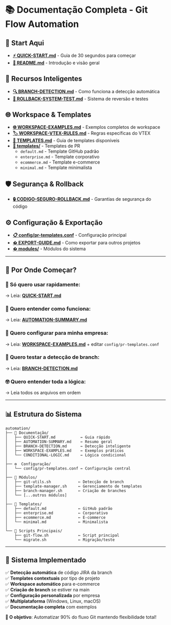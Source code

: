 # 📚 Documentação Completa - Git Flow Automation

## 🚀 **Start Aqui**
- **[⚡ QUICK-START.md](QUICK-START.md)** - Guia de 30 segundos para começar
- **[📖 README.md](README.md)** - Introdução e visão geral

## 🧠 **Recursos Inteligentes**
- **[🔍 BRANCH-DETECTION.md](BRANCH-DETECTION.md)** - Como funciona a detecção automática
- **[🔄 ROLLBACK-SYSTEM-TEST.md](ROLLBACK-SYSTEM-TEST.md)** - Sistema de reversão e testes

## 🌐 **Workspace & Templates**
- **[🌐 WORKSPACE-EXAMPLES.md](WORKSPACE-EXAMPLES.md)** - Exemplos completos de workspace
- **[🏷️ WORKSPACE-VTEX-RULES.md](WORKSPACE-VTEX-RULES.md)** - Regras específicas do VTEX
- **[📝 TEMPLATES.md](TEMPLATES.md)** - Guia de templates disponíveis
- **[📁 templates/](templates/)** - Templates de PR
  - `default.md` - Template GitHub padrão
  - `enterprise.md` - Template corporativo
  - `ecommerce.md` - Template e-commerce
  - `minimal.md` - Template minimalista

## 🛡️ **Segurança & Rollback**
- **[🔒 CODIGO-SEGURO-ROLLBACK.md](CODIGO-SEGURO-ROLLBACK.md)** - Garantias de segurança do código

## ⚙️ **Configuração & Exportação**
- **[📋 config/pr-templates.conf](config/pr-templates.conf)** - Configuração principal
- **[� EXPORT-GUIDE.md](EXPORT-GUIDE.md)** - Como exportar para outros projetos
- **[� modules/](modules/)** - Módulos do sistema

---

## 🎯 **Por Onde Começar?**

### **🚀 Só quero usar rapidamente:**
→ Leia: **[QUICK-START.md](QUICK-START.md)**

### **🧠 Quero entender como funciona:**
→ Leia: **[AUTOMATION-SUMMARY.md](AUTOMATION-SUMMARY.md)**

### **🔧 Quero configurar para minha empresa:**
→ Leia: **[WORKSPACE-EXAMPLES.md](WORKSPACE-EXAMPLES.md)** + editar `config/pr-templates.conf`

### **🧪 Quero testar a detecção de branch:**
→ Leia: **[BRANCH-DETECTION.md](BRANCH-DETECTION.md)**

### **🤓 Quero entender toda a lógica:**
→ Leia todos os arquivos em ordem

---

## 📊 **Estrutura do Sistema**

```
automation/
├── 📖 Documentação/
│   ├── QUICK-START.md           ← Guia rápido
│   ├── AUTOMATION-SUMMARY.md    ← Resumo geral
│   ├── BRANCH-DETECTION.md      ← Detecção inteligente
│   ├── WORKSPACE-EXAMPLES.md    ← Exemplos práticos
│   └── CONDITIONAL-LOGIC.md     ← Lógica condicional
│
├── ⚙️  Configuração/
│   └── config/pr-templates.conf ← Configuração central
│
├── 🧩 Módulos/
│   ├── git-utils.sh            ← Detecção de branch
│   ├── template-manager.sh     ← Gerenciamento de templates
│   ├── branch-manager.sh       ← Criação de branches
│   └── [...outros módulos]
│
├── 📝 Templates/
│   ├── default.md              ← GitHub padrão
│   ├── enterprise.md           ← Corporativo
│   ├── ecommerce.md            ← E-commerce
│   └── minimal.md              ← Minimalista
│
└── 🚀 Scripts Principais/
    ├── git-flow.sh             ← Script principal
    └── migrate.sh              ← Migração/teste
```

---

## 🎉 **Sistema Implementado**

✅ **Detecção automática** de código JIRA da branch  
✅ **Templates contextuais** por tipo de projeto  
✅ **Workspace automático** para e-commerce  
✅ **Criação de branch** se estiver na main  
✅ **Configuração personalizada** por empresa  
✅ **Multiplataforma** (Windows, Linux, macOS)  
✅ **Documentação completa** com exemplos  

**🎯 O objetivo**: Automatizar 90% do fluxo Git mantendo flexibilidade total!
